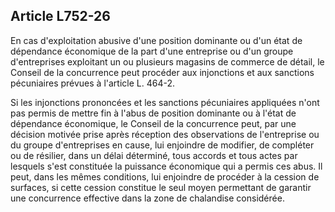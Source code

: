 Article L752-26
----
En cas d'exploitation abusive d'une position dominante ou d'un état de
dépendance économique de la part d'une entreprise ou d'un groupe d'entreprises
exploitant un ou plusieurs magasins de commerce de détail, le Conseil de la
concurrence peut procéder aux injonctions et aux sanctions pécuniaires prévues à
l'article L. 464-2.

Si les injonctions prononcées et les sanctions pécuniaires appliquées n'ont pas
permis de mettre fin à l'abus de position dominante ou à l'état de dépendance
économique, le Conseil de la concurrence peut, par une décision motivée prise
après réception des observations de l'entreprise ou du groupe d'entreprises en
cause, lui enjoindre de modifier, de compléter ou de résilier, dans un délai
déterminé, tous accords et tous actes par lesquels s'est constituée la puissance
économique qui a permis ces abus. Il peut, dans les mêmes conditions, lui
enjoindre de procéder à la cession de surfaces, si cette cession constitue le
seul moyen permettant de garantir une concurrence effective dans la zone de
chalandise considérée.
